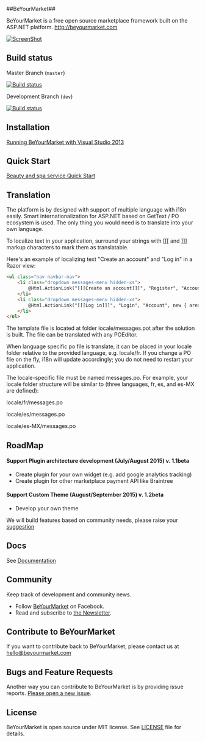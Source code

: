 ##BeYourMarket##

BeYourMarket is a free open source marketplace framework built on the ASP.NET platform.
http://beyourmarket.com

[![ScreenShot](http://beyourmarket.com/images/github/beyourmarket.jpg)](http://beyourmarket.com/)

## Build status ##

Master Branch (`master`)

[![Build status](https://ci.appveyor.com/api/projects/status/ojc6mh88o61cvlgw/branch/master?svg=true)](https://ci.appveyor.com/project/beyourmarket/beyourmarket/branch/master)

Development Branch (`dev`)

[![Build status](https://ci.appveyor.com/api/projects/status/ojc6mh88o61cvlgw/branch/dev?svg=true)](https://ci.appveyor.com/project/beyourmarket/beyourmarket/branch/dev)

## Installation ##

[Running BeYourMarket with Visual Studio 2013](https://beyourmarket.atlassian.net/wiki/display/BYM/Installation)

## Quick Start

[Beauty and spa service Quick Start](http://www.codeproject.com/Articles/1001019/BeYourMarket-An-net-open-source-marketplace-framew)

## Translation ##
The platform is by designed with support of multiple language with i18n easily. Smart internationalization for ASP.NET based on GetText / PO ecosystem is used. The only thing you would need is to translate into your own language.

To localize text in your application, surround your strings with [[[ and ]]] markup characters to mark them as translatable.

Here's an example of localizing text "Create an account" and "Log in" in a Razor view:

```html
<ul class="nav navbar-nav">
    <li class="dropdown messages-menu hidden-xs">
        @Html.ActionLink("[[[Create an account]]]", "Register", "Account", new { area = string.Empty }, htmlAttributes: new { id = "registerLink" })
    </li>
    <li class="dropdown messages-menu hidden-xs">
        @Html.ActionLink("[[[Log in]]]", "Login", "Account", new { area = string.Empty }, htmlAttributes: new { id = "loginLink" })
    </li>
</ul>
```

The template file is located at folder locale/messages.pot after the solution is built. The file can be translated with any POEditor.

When language specific po file is translate, it can be placed in your locale folder relative to the provided language, e.g. locale/fr. If you change a PO file on the fly, i18n will update accordingly; you do not need to restart your application.

The locale-specific file must be named messages.po. For example, your locale folder structure will be similar to (three languages, fr, es, and es-MX are defined):

locale/fr/messages.po

locale/es/messages.po

locale/es-MX/messages.po

## RoadMap ##

#### Support Plugin architecture development (July/August 2015) v. 1.1beta
- Create plugin for your own widget (e.g. add google analytics tracking)
- Create plugin for  other marketplace payment API like Braintree

#### Support Custom Theme  (August/September 2015) v. 1.2beta
- Develop your own theme

We will build features based on community needs, please raise your [suggestion](https://github.com/beyourmarket/beyourmarket/issues/new)

## Docs ##

See [Documentation](https://beyourmarket.atlassian.net)

## Community
Keep track of development and community news.

*   Follow [BeYourMarket](https://www.facebook.com/BeYourMarket) on Facebook.
*   Read and subscribe to [the
    Newsletter](http://beyourmarket.com/index.php/subscribe/).

## Contribute to BeYourMarket ##

If you want to contribute back to BeYourMarket, please contact us at [hello@beyourmarket.com](hello@beyourmarket.com)

## Bugs and Feature Requests ##

Another way you can contribute to BeYourMarket is by providing issue reports. [Please open a new
issue](https://github.com/beyourmarket/beyourmarket/issues/new).

## License ##

BeYourMarket is open source under MIT license. See [LICENSE](LICENSE) file for details.
